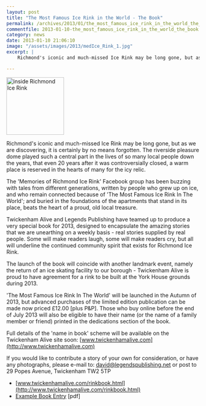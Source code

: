 ```yaml
---
layout: post
title: "The Most Famous Ice Rink in the World - The Book"
permalink: /archives/2013/01/the_most_famous_ice_rink_in_the_world_the_book.html
commentfile: 2013-01-10-the_most_famous_ice_rink_in_the_world_the_book
category: news
date: 2013-01-10 21:06:10
image: "/assets/images/2013/medIce_Rink_1.jpg"
excerpt: |
    Richmond's iconic and much-missed Ice Rink may be long gone, but as we are discovering, it is certainly by no means forgotten. The riverside pleasure dome played such a central part in the lives of so many local people down the years, that even 20 years after it was controversially closed, a warm place is reserved in the hearts of many for the icy relic.

---
```


<a href="http://www.twickenham-museum.org.uk/detail.asp?ContentID=336" title="inside Richmond Ice Rink"><img src="/assets/images/2013/medIce_Rink_1.jpg" width="150"  class="photo right" alt="inside Richmond Ice Rink" /></a>

Richmond's iconic and much-missed Ice Rink may be long gone, but as we are discovering, it is certainly by no means forgotten. The riverside pleasure dome played such a central part in the lives of so many local people down the years, that even 20 years after it was controversially closed, a warm place is reserved in the hearts of many for the icy relic.

The 'Memories of Richmond Ice Rink' Facebook group has been buzzing with tales from differ­ent generations, written by people who grew up on ice, and who remain connected because of 'The Most Famous Ice Rink In The World'; and buried in the foundations of the apartments that stand in its place, beats the heart of a proud, old local treasure.

Twickenham Alive and Legends Publishing have teamed up to produce a very special book for 2013, designed to encapsulate the amazing stories that we are unearthing on a weekly basis - real stories supplied by real people. Some will make readers laugh, some will make readers cry, but all will underline the continued community spirit that exists for Richmond Ice Rink.

The launch of the book will coincide with another landmark event, namely the return of an ice skating facility to our borough - Twickenham Alive is proud to have agreement for a rink to be built at the York House grounds during 2013.

'The Most Famous Ice Rink In The World' will be launched in the Autumn of 2013, but advanced purchases of the limited edition publication can be made now priced £12.00 \[plus P&P\]. Those who buy online before the end of July 2013 will also be eligible to have their name (or the name of a family member or friend) printed in the dedications section of the book.

Full details of the 'name in book' scheme will be available on the Twickenham Alive site soon: [www.twickenhamalive.com](http://www.twickenhamalive.com)

If you would like to contribute a story of your own for consideration, or have any photographs, please e-mail to: <david@legendspublishing.net>
or post to 29 Popes Avenue, Twickenham TW2 5TP

-   [www.twickenhamalive.com/rinkbook.html](http://www.twickenhamalive.com/rinkbook.html)
-   [Example Book Entry](http://www.twickenhamalive.com/PDF/Richmond%20Rink%20-%20David%20King%201.pdf) \[pdf\]
